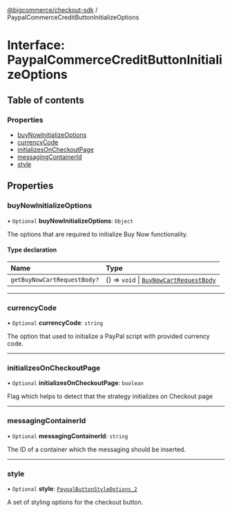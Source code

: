 [@bigcommerce/checkout-sdk](../README.md) / PaypalCommerceCreditButtonInitializeOptions

# Interface: PaypalCommerceCreditButtonInitializeOptions

## Table of contents

### Properties

- [buyNowInitializeOptions](PaypalCommerceCreditButtonInitializeOptions.md#buynowinitializeoptions)
- [currencyCode](PaypalCommerceCreditButtonInitializeOptions.md#currencycode)
- [initializesOnCheckoutPage](PaypalCommerceCreditButtonInitializeOptions.md#initializesoncheckoutpage)
- [messagingContainerId](PaypalCommerceCreditButtonInitializeOptions.md#messagingcontainerid)
- [style](PaypalCommerceCreditButtonInitializeOptions.md#style)

## Properties

### buyNowInitializeOptions

• `Optional` **buyNowInitializeOptions**: `Object`

The options that are required to initialize Buy Now functionality.

#### Type declaration

| Name | Type |
| :------ | :------ |
| `getBuyNowCartRequestBody?` | () => `void` \| [`BuyNowCartRequestBody`](BuyNowCartRequestBody.md) |

___

### currencyCode

• `Optional` **currencyCode**: `string`

The option that used to initialize a PayPal script with provided currency code.

___

### initializesOnCheckoutPage

• `Optional` **initializesOnCheckoutPage**: `boolean`

Flag which helps to detect that the strategy initializes on Checkout page

___

### messagingContainerId

• `Optional` **messagingContainerId**: `string`

The ID of a container which the messaging should be inserted.

___

### style

• `Optional` **style**: [`PaypalButtonStyleOptions_2`](PaypalButtonStyleOptions_2.md)

A set of styling options for the checkout button.

